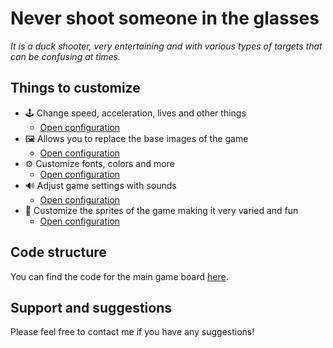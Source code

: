 # Never shoot someone in the glasses

*It is a duck shooter, very entertaining and with various types of targets that can be confusing at times.*

## Things to customize
- 🕹️ Change speed, acceleration, lives and other things
    * [Open configuration](#~/.koji/customization/general.json!visual)
- 🖼️ Allows you to replace the base images of the game
    * [Open configuration](#~/.koji/customization/images.json!visual)
- ⚙️ Customize fonts, colors and more
    * [Open configuration](#~/.koji/customization/settings.json!visual)
- 🔊 Adjust game settings with sounds
    * [Open configuration](#~/.koji/customization/sound.json!visual)
- 🧸 Customize the sprites of the game making it very varied and fun
    * [Open configuration](#~/.koji/customization/sprites.json!visual)

## Code structure
You can find the code for the main game board [here](#~/frontend/common/index.js).

## Support and suggestions
Please feel free to contact me if you have any suggestions!